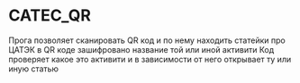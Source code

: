 # CATEC_QR
Прога позволяет сканировать QR код и по нему находить статейки про ЦАТЭК
в QR коде зашифровано название той или иной активити
Код проверяет какое это активити и в зависимости от него открывает ту или иную статью
